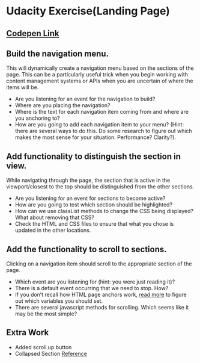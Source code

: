 # Udacity Exercise(Landing Page)

## [Codepen Link](https://codepen.io/alokmishra051298/full/mdeoWoy)

## Build the navigation menu.
This will dynamically create a navigation menu based on the sections of the page. This can be a particularly useful trick when you begin working with content management systems or APIs when you are uncertain of where the items will be.
* Are you listening for an event for the navigation to build?
* Where are you placing the navigation?
* Where is the text for each navigation item coming from and where are you anchoring to?
* How are you going to add each navigation item to your menu? (Hint: there are several ways to do this. Do some research to figure out which makes the most sense for your situation. Performance? Clarity?).

## Add functionality to distinguish the section in view.
While navigating through the page, the section that is active in the viewport/closest to the top should be distinguished from the other sections.
* Are you listening for an event for sections to become active?
* How are you going to test which section should be highlighted?
* How can we use classList methods to change the CSS being displayed? What about removing that CSS?
* Check the HTML and CSS files to ensure that what you chose is updated in the other locations.

## Add the functionality to scroll to sections.
Clicking on a navigation item should scroll to the appropriate section of the page.
* Which event are you listening for (hint: you were just reading it)?
* There is a default event occurring that we need to stop. How?
* If you don’t recall how HTML page anchors work, [read more](https://developer.mozilla.org/en-US/docs/Web/HTML/Element/a#Examples) to figure out which variables you should set.
* There are several javascript methods for scrolling. Which seems like it may be the most simple?

## Extra Work
* Added scroll up button
* Collapsed Section [Reference](https://inclusive-components.design/collapsible-sections/)
